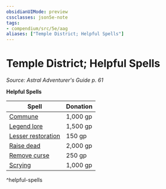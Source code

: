```yaml
---
obsidianUIMode: preview
cssclasses: json5e-note
tags:
- compendium/src/5e/aag
aliases: ["Temple District; Helpful Spells"]
---
```

# Temple District; Helpful Spells
*Source: Astral Adventurer's Guide p. 61* 

**Helpful Spells**

| Spell | Donation |
|-------|----------|
| [Commune](compendium/spells/commune.md) | 1,000 gp |
| [Legend lore](compendium/spells/legend-lore.md) | 1,500 gp |
| [Lesser restoration](compendium/spells/lesser-restoration.md) | 150 gp |
| [Raise dead](compendium/spells/raise-dead.md) | 2,000 gp |
| [Remove curse](compendium/spells/remove-curse.md) | 250 gp |
| [Scrying](compendium/spells/scrying.md) | 1,000 gp |
^helpful-spells